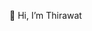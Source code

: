👋 Hi, I’m Thirawat
<!---
```diff

class AboutMe {
    val firstName = "Thirawat"
    val lastName = "Thongbo"
-   val yearsOfExperience = 3
+   val yearsOfExperience = 4
    val role = "Android Engineer"
}

```
--->

<!---
thirawat-r/thirawat-r is a ✨ special ✨ repository because its `README.md` (this file) appears on your GitHub profile.
You can click the Preview link to take a look at your changes.

- 👋 Hi, I’m @thirawat-r
- 👀 I’m interested in ...
- 🌱 I’m currently learning ...
- 💞️ I’m looking to collaborate on ...
- 📫 How to reach me ...

--->
